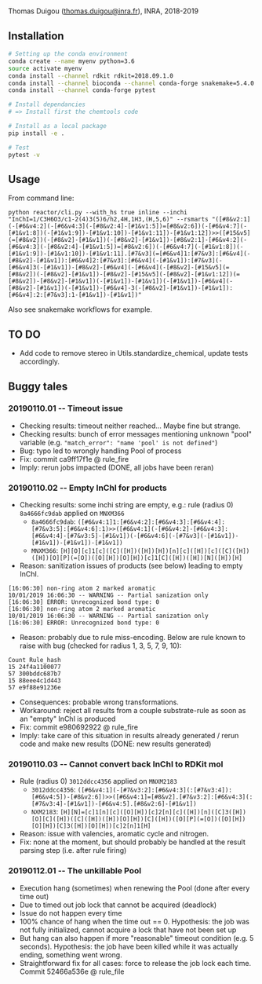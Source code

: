 #

Thomas Duigou (thomas.duigou@inra.fr), INRA, 2018-2019

## Installation
```bash
# Setting up the conda environment
conda create --name myenv python=3.6
source activate myenv
conda install --channel rdkit rdkit=2018.09.1.0
conda install --channel bioconda --channel conda-forge snakemake=5.4.0
conda install --channel conda-forge pytest

# Install dependancies
# => Install first the chemtools code

# Install as a local package
pip install -e .

# Test
pytest -v
```

## Usage

From command line:
```
python reactor/cli.py --with_hs true inline --inchi "InChI=1/C3H6O3/c1-2(4)3(5)6/h2,4H,1H3,(H,5,6)" --rsmarts "([#8&v2:1](-[#6&v4:2](-[#6&v4:3](-[#8&v2:4]-[#1&v1:5])=[#8&v2:6])(-[#6&v4:7](-[#1&v1:8])(-[#1&v1:9])-[#1&v1:10])-[#1&v1:11])-[#1&v1:12])>>([#15&v5](=[#8&v2])(-[#8&v2]-[#1&v1])(-[#8&v2]-[#1&v1])-[#8&v2:1]-[#6&v4:2](-[#6&v4:3](-[#8&v2:4]-[#1&v1:5])=[#8&v2:6])(-[#6&v4:7](-[#1&v1:8])(-[#1&v1:9])-[#1&v1:10])-[#1&v1:11].[#7&v3](=[#6&v4]1:[#7&v3]:[#6&v4](-[#8&v2]-[#1&v1]):[#6&v4]2:[#7&v3]:[#6&v4](-[#1&v1]):[#7&v3](-[#6&v4]3(-[#1&v1])-[#8&v2]-[#6&v4](-[#6&v4](-[#8&v2]-[#15&v5](=[#8&v2])(-[#8&v2]-[#1&v1])-[#8&v2]-[#15&v5](-[#8&v2]-[#1&v1:12])(=[#8&v2])-[#8&v2]-[#1&v1])(-[#1&v1])-[#1&v1])(-[#1&v1])-[#6&v4](-[#8&v2]-[#1&v1])(-[#1&v1])-[#6&v4]-3(-[#8&v2]-[#1&v1])-[#1&v1]):[#6&v4]:2:[#7&v3]:1-[#1&v1])-[#1&v1])"
```

Also see snakemake workflows for example.

## TO DO

- Add code to remove stereo in Utils.standardize_chemical, update tests accordingly.

## Buggy tales

### 20190110.01 -- Timeout issue
  * Checking results: timeout neither reached... Maybe fine but strange.
  * Checking results: bunch of error messages mentioning unknown "pool" variable (e.g. `"match_error": "name 'pool' is not defined"`)
  * Bug: typo led to wrongly handling Pool of process
  * Fix: commit ca9ff17f1e @ rule_fire
  * Imply: rerun jobs impacted (DONE, all jobs have been reran)

### 20190110.02 -- Empty InChI for products
  * Checking results: some inchi string are empty, e.g.: rule (radius 0) `8a4666fc9dab` applied on `MNXM366`
    - `8a4666fc9dab`: `([#6&v4:1]1:[#6&v4:2]:[#6&v4:3]:[#6&v4:4]:[#7&v3:5]:[#6&v4:6]:1)>>([#6&v4:1](-[#6&v4:2]-[#6&v4:3]:[#6&v4:4]-[#7&v3:5]-[#1&v1])(-[#6&v4:6](-[#7&v3](-[#1&v1])-[#1&v1])-[#1&v1])-[#1&v1])`
    - `MNXM366`: `[H][O][c]1[c]([C]([H])([H])[H])[n][c]([H])[c]([C]([H])([H])[O][P](=[O])([O][H])[O][H])[c]1[C]([H])([H])[N]([H])[H]`
  * Reason: sanitization issues of products (see below) leading to empty InChI.
  ```
  [16:06:30] non-ring atom 2 marked aromatic
  10/01/2019 16:06:30 -- WARNING -- Partial sanization only
  [16:06:30] ERROR: Unrecognized bond type: 0
  [16:06:30] non-ring atom 2 marked aromatic
  10/01/2019 16:06:30 -- WARNING -- Partial sanization only
  [16:06:30] ERROR: Unrecognized bond type: 0
  ```
  * Reason: probably due to rule miss-encoding. Below are rule known to raise with bug (checked for radius 1, 3, 5, 7, 9, 10):
  ```
  Count Rule_hash
  15 24f4a1100077
  57 300bddc687b7
  15 88eee4c1d443
  57 e9f88e91236e
  ```
  * Consequences: probable wrong transformations.
  * Workaround: reject all results from a couple substrate-rule as soon as an "empty" InChI is produced
  * Fix: commit e980692922 @ rule_fire
  * Imply: take care of this situation in results already generated / rerun code and make new results (DONE: new results generated)

### 20190110.03 -- Cannot convert back InChI to RDKit mol
  * Rule (radius 0) `3012ddcc4356` applied on `MNXM2183`
    - `3012ddcc4356`: `([#6&v4:1](-[#7&v3:2]:[#6&v4:3](:[#7&v3:4]):[#6&v4:5])-[#8&v2:6])>>([#6&v4:1]=[#8&v2].[#7&v3:2]:[#6&v4:3](:[#7&v3:4]-[#1&v1])-[#6&v4:5].[#8&v2:6]-[#1&v1])`
    - `NXM2183`: `[H][N]=[c]1[n][c]([O][H])[c]2[n][c]([H])[n]([C]3([H])[O][C]([H])([C]([H])([H])[O][H])[C]([H])([O][P](=[O])([O][H])[O][H])[C]3([H])[O][H])[c]2[n]1[H]`
  * Reason: issue with valencies, aromatic cycle and nitrogen.
  * Fix: none at the moment, but should probably be handled at the result parsing step (i.e. after rule firing)

### 20190112.01 -- The unkillable Pool
  * Execution hang (sometimes) when renewing the Pool (done after every time out)
  * Due to timed out job lock that cannot be acquired (deadlock)
  * Issue do not happen every time
  * 100% chance of hang when the time out == 0. Hypothesis: the job was not fully initialized, cannot acquire a lock that have not been set up
  * But hang can also happen if more "reasonable" timeout condition (e.g. 5 seconds). Hypothesis: the job have been killed while it was actually ending, something went wrong.
  * Straightforward fix for all cases: force to release the job lock each time. Commit 52466a536e @ rule_file
